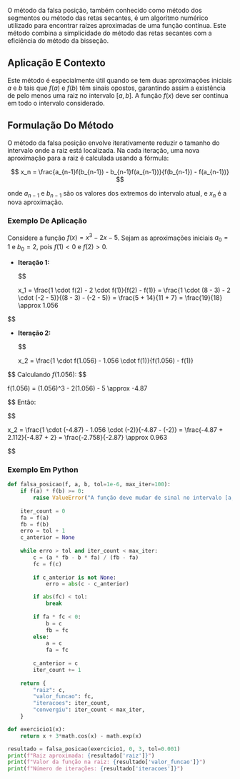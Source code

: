 O método da falsa posição, também conhecido como método dos segmentos ou método das retas secantes, é um algoritmo numérico utilizado para encontrar raízes aproximadas de uma função contínua. Este método combina a simplicidade do método das retas secantes com a eficiência do método da bisseção.

## Aplicação E Contexto

Este método é especialmente útil quando se tem duas aproximações iniciais $a$ e $b$ tais que $f(a)$ e $f(b)$ têm sinais opostos, garantindo assim a existência de pelo menos uma raiz no intervalo $[a, b]$. A função $f(x)$ deve ser contínua em todo o intervalo considerado.

## Formulação Do Método

O método da falsa posição envolve iterativamente reduzir o tamanho do intervalo onde a raiz está localizada. Na cada iteração, uma nova aproximação para a raiz é calculada usando a fórmula:

$$
x_n = \frac{a_{n-1}f(b_{n-1}) - b_{n-1}f(a_{n-1})}{f(b_{n-1}) - f(a_{n-1})}
$$

onde $a_{n-1}$ e $b_{n-1}$ são os valores dos extremos do intervalo atual, e $x_n$ é a nova aproximação.

### Exemplo De Aplicação

Considere a função $f(x) = x^3 - 2x - 5$. Sejam as aproximações iniciais $a_0 = 1$ e $b_0 = 2$, pois $f(1) < 0$ e $f(2) > 0$.

- **Iteração 1:**

  $$

  x_1 = \frac{1 \cdot f(2) - 2 \cdot f(1)}{f(2) - f(1)} = \frac{1 \cdot (8 - 3) - 2 \cdot (-2 - 5)}{(8 - 3) - (-2 - 5)} = \frac{5 + 14}{11 + 7} = \frac{19}{18} \approx 1.056


$$

- **Iteração 2:**

  $$

  x_2 = \frac{1 \cdot f(1.056) - 1.056 \cdot f(1)}{f(1.056) - f(1)}

$$
  Calculando $f(1.056)$:
  $$

  f(1.056) = (1.056)^3 - 2(1.056) - 5 \approx -4.87

$$
  Então:

$$

  x_2 = \frac{1 \cdot (-4.87) - 1.056 \cdot (-2)}{-4.87 - (-2)} = \frac{-4.87 + 2.112}{-4.87 + 2} = \frac{-2.758}{-2.87} \approx 0.963

$$
### Exemplo Em Python
```python
def falsa_posicao(f, a, b, tol=1e-6, max_iter=100):
    if f(a) * f(b) >= 0:
        raise ValueError("A função deve mudar de sinal no intervalo [a, b]")
    
    iter_count = 0
    fa = f(a)
    fb = f(b)
    erro = tol + 1
    c_anterior = None
    
    while erro > tol and iter_count < max_iter:
        c = (a * fb - b * fa) / (fb - fa)
        fc = f(c)
        
        if c_anterior is not None:
            erro = abs(c - c_anterior)

        if abs(fc) < tol:
            break
        
        if fa * fc < 0:
            b = c
            fb = fc
        else:
            a = c
            fa = fc
        
        c_anterior = c
        iter_count += 1
    
    return {
        "raiz": c,
        "valor_funcao": fc,
        "iteracoes": iter_count,
        "convergiu": iter_count < max_iter,
    }

def exercicio1(x):
    return x + 3*math.cos(x) - math.exp(x)

resultado = falsa_posicao(exercicio1, 0, 3, tol=0.001)
print(f"Raiz aproximada: {resultado['raiz']}")
print(f"Valor da função na raiz: {resultado['valor_funcao']}")
print(f"Número de iterações: {resultado['iteracoes']}")
```
